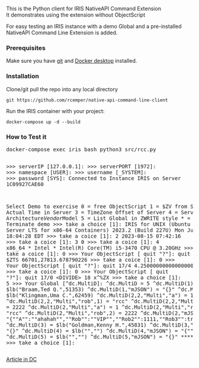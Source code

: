 This is the Python client for IRIS NativeAPI Command Extension   
It demonstrates using the extension without ObjectScript   

For easy testing an IRIS instance with a demo Global
and a pre-installed NativeAPI Command Line Extension is added. 
### Prerequisites    
Make sure you have [git](https://git-scm.com/book/en/v2/Getting-Started-Installing-Git) and [Docker desktop](https://www.docker.com/products/docker-desktop) installed.    

### Installation   
Clone/git pull the repo into any local directory  

````    
git https://github.com/rcemper/native-api-command-line-client    
````    
   
Run the IRIS container with your project:   

````
docker-compose up -d --build    
````
### How to Test it    
<p><pre>docker-compose exec iris bash python3 src/rcc.py
  
\>\>\> serverIP [127.0.0.1]:
\>\>\> serverPORT [1972]:
\>\>\> namespace [USER]:
\>\>\> username [_SYSTEM]:
\>\>\> password [SYS]:
Connected to Instance IRIS on Server 1C09927CAE60    

Select Demo to exercise
 0 = free ObjectScript
 1 = $ZV from Server
 2 = Actual Time in Server
 3 = TimeZone Offset of Server
 4 = Server Architecture*Vendor*Model
 5 = List Global in ZWRITE style
 \* = Terminate demo
\>\>\> take a choice [1]:
         IRIS for UNIX (Ubuntu Server LTS for x86-64 Containers) 2023.2 (Build 227U) Mon Jul 31 2023 18:04:28 EDT
\>\>\> take a coice [1]: 2
         2023-08-15 07:42:16
\>\>\> take a coice [1]: 3
         0
\>\>\> take a coice [1]: 4
         x86_64 * Intel * Intel(R) Core(TM) i5-3470 CPU @ 3.20GHz
\>\>\> take a coice [1]: 0
\>\>\> Your ObjectScript [ quit "?"]: quit $ZTS
         66701,27813.678790226
\>\>\> take a coice [1]: 0
\>\>\> Your ObjectScript [ quit "?"]: quit 17/4
         4.250000000000000000
\>\>\> take a coice [1]: 0
\>\>\> Your ObjectScript [ quit "?"]: quit 17/0
         <DIVIDE\> 18 x^%ZX
\>\>\> take a choice [1]: 5
\>\>\> Your Global [^dc.MultiD]:
         ^dc.MultiD  =  5
         ^dc.MultiD(1)  =  $lb("Braam,Ted Q.",51353)
         ^dc.MultiD(1,"mJSON")  =  "{}"
         ^dc.MultiD(2)  =  $lb("Klingman,Uma C.",62459)
         ^dc.MultiD(2,2,"Multi","a")  =  1
         ^dc.MultiD(2,2,"Multi","rob",1)  =  "rcc"
         ^dc.MultiD(2,2,"Multi","rob",2)  =  2222
         ^dc.MultiD(2,"Multi","a")  =  1
         ^dc.MultiD(2,"Multi","rob",1)  =  "rcc"
         ^dc.MultiD(2,"Multi","rob",2)  =  2222
         ^dc.MultiD(2,"mJSON")  =  "{""A"":""ahahah"",""Rob"":""VIP"",""Rob2"":1111,""Rob3"":true}"
         ^dc.MultiD(3)  =  $lb("Goldman,Kenny H.",45831)
         ^dc.MultiD(3,"mJSON")  =  "{}"
         ^dc.MultiD(4)  =  $lb("","")
         ^dc.MultiD(4,"mJSON")  =  "{""rcc"":122}"
         ^dc.MultiD(5)  =  $lb("","")
         ^dc.MultiD(5,"mJSON")  =  "{}"
         **** done ***
\>\>\> take a choice [1]:
</pre></p>

[Article in DC](https://community.intersystems.com/post/remote-global-listing-using-nativeapi-objectscript-2)
  
        
